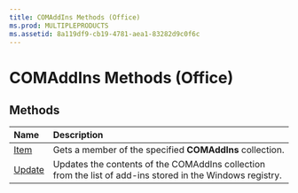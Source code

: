 ```yaml
---
title: COMAddIns Methods (Office)
ms.prod: MULTIPLEPRODUCTS
ms.assetid: 8a119df9-cb19-4781-aea1-83282d9c0f6c
---
```



# COMAddIns Methods (Office)

## Methods



|**Name**|**Description**|
|:-----|:-----|
|[Item](comaddins-item-method-office.md)|Gets a member of the specified  **COMAddIns** collection.|
|[Update](comaddins-update-method-office.md)|Updates the contents of the COMAddIns collection from the list of add-ins stored in the Windows registry.|

